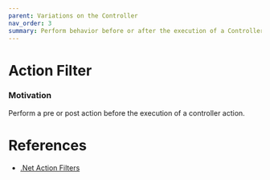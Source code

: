 ```yaml
---
parent: Variations on the Controller
nav_order: 3
summary: Perform behavior before or after the execution of a Controller action.
---
```

# Action Filter

### Motivation

Perform a pre or post action before the execution of a controller action.


# References

- [.Net Action Filters](https://msdn.microsoft.com/en-us/library/dd410209%28v=vs.100%29.aspx)
